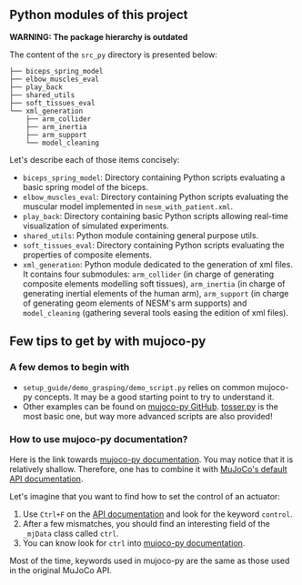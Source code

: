 ## Python modules of this project

**WARNING: The package hierarchy is outdated**

The content of the `src_py` directory is presented below:

    ├── biceps_spring_model
    ├── elbow_muscles_eval
    ├── play_back
    ├── shared_utils
    ├── soft_tissues_eval
    └── xml_generation
        ├── arm_collider
        ├── arm_inertia
        ├── arm_support
        └── model_cleaning

Let's describe each of those items concisely:

- `biceps_spring_model`: Directory containing Python scripts evaluating a basic spring model of the biceps.
- `elbow_muscles_eval`: Directory containing Python scripts evaluating the muscular model implemented in `nesm_with_patient.xml`.
- `play_back`: Directory containing basic Python scripts allowing real-time visualization of simulated experiments.
- `shared_utils`: Python module containing general purpose utils.
- `soft_tissues_eval`: Directory containing Python scripts evaluating the properties of composite elements.
- `xml_generation`: Python module dedicated to the generation of xml files. It contains four submodules: `arm_collider` (in charge of generating composite elements modelling soft tissues), `arm_inertia` (in charge of generating inertial elements of the human arm), `arm_support` (in charge of generating geom elements of NESM's arm supports) and `model_cleaning` (gathering several tools easing the edition of xml files).

## Few tips to get by with mujoco-py

### A few demos to begin with

- `setup_guide/demo_grasping/demo_script.py` relies on common mujoco-py concepts. It may be a good starting point to try to understand it.
- Other examples can be found on [mujoco-py GitHub](https://github.com/openai/mujoco-py/tree/master/examples). [tosser.py](https://github.com/openai/mujoco-py/blob/master/examples/tosser.py) is the most basic one, but way more advanced scripts are also provided!

### How to use mujoco-py documentation?

Here is the link towards [mujoco-py documentation](https://openai.github.io/mujoco-py/build/html/index.html). You may notice that it is relatively shallow. Therefore, one has to combine it with [MuJoCo's default API documentation](https://mujoco.readthedocs.io/en/latest/APIreference.html).

Let's imagine that you want to find how to set the control of an actuator:

1. Use `Ctrl+F` on the [API documentation](https://mujoco.readthedocs.io/en/latest/APIreference.html) and look for the keyword `control`.
2. After a few mismatches, you should find an interesting field of the `_mjData` class called `ctrl`.
3. You can know look for `ctrl` into [mujoco-py documentation](https://openai.github.io/mujoco-py/build/html/index.html).

Most of the time, keywords used in mujoco-py are the same as those used in the original MuJoCo API.
